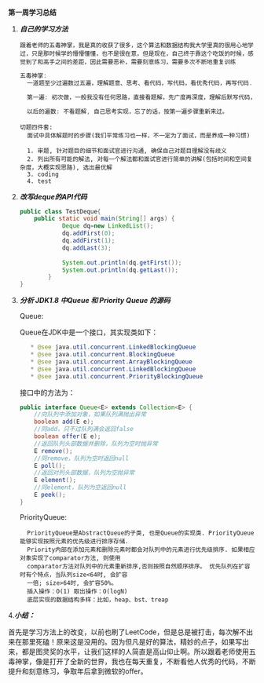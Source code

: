 **第一周学习总结**

1. ***自己的学习方法***

   ```
   跟着老师的五毒神掌，我是真的收获了很多，这个算法和数据结构我大学里真的很用心地学过，只是那时候学的懵懵懂懂，也不是很在意，但是现在，自己终于靠这个吃饭的时候，感觉到了和高手之间的差距，因此需要恶补，需要刻意练习，需要多次不断地重复训练
   ```

   

   ```java
   五毒神掌: 
     一道题至少过遍数过五遍，理解题意、思考、看代码，写代码，看优秀代码，再写代码.
   
     第一遍: 初次做，一般我没有任何思路，直接看题解，先广度再深度，理解后默写代码，没理解背代码。
   
     以后的遍数: 不看题解, 自己思考实现，忘了的话，按第一遍步骤重新来过。
   ```

   ```
   切题四件套:
     面试中具体解题时的步骤(我们平常练习也一样，不一定为了面试，而是养成一种习惯)
   
     1. 审题, 针对题目的细节和面试官进行沟通, 确保自己对题目理解没有歧义
     2. 列出所有可能的解法, 对每一个解法都和面试官进行简单的讲解(包括时间和空间复杂度，大概实现思路), 选出最优解
     3. coding
     4. test
   ```

2. ***改写deque的API代码***

   ```java
   public class TestDeque{
       public static void main(String[] args) {
               Deque dq=new LinkedList();
               dq.addFirst(0);
               dq.addFirst(1);
               dq.addLast(3);
       
               System.out.println(dq.getFirst());
               System.out.println(dq.getLast());
           }
   }
   ```

3. ***分析 JDK1.8 中Queue 和 Priority Queue 的源码***

   Queue:

   Queue在JDK中是一个接口，其实现类如下：

   ```java
      * @see java.util.concurrent.LinkedBlockingQueue
      * @see java.util.concurrent.BlockingQueue
      * @see java.util.concurrent.ArrayBlockingQueue
      * @see java.util.concurrent.LinkedBlockingQueue
      * @see java.util.concurrent.PriorityBlockingQueue
   ```

   接口中的方法为：

   ```java
   public interface Queue<E> extends Collection<E> {
       //向队列中添加对象，如果队列满抛出异常
       boolean add(E e);
       //同add，只不过队列满会返回false
       boolean offer(E e);
       //返回队列头部数据并删除，队列为空时抛异常
       E remove();
       //同remove，队列为空时返回null
       E poll();
       //返回对列头部数据，队列为空抛异常
       E element();
       //同element，队列为空返回null   
       E peek();
   }
   ```

   PriorityQueue:

   ```
     PriorityQueue是AbstractQueue的子类, 也是Queue的实现类. PriorityQueue能够实现按照元素的优先级进行排序存储. 
     Priority内部在添加元素和删除元素时都会对队列中的元素进行优先级排序. 如果相应对象实现了comparator方法, 则使用
     comparator方法对队列中的元素重新排序,否则按照自然顺序排序。 优先队列在扩容时有个特点，当队列size<64时, 会扩容
     一倍; size>64时, 会扩容50%。
     插入操作：O(1) 取出操作：O(logN)
     底层实现的数据结构多样：比如，heap、bst、treap
   ```

4.***小结：***

首先是学习方法上的改变，以前也刷了LeetCode，但是总是被打击，每次解不出来在那里死磕！原来这是没用的。因为但凡是好的算法，精妙的点子，如果写出来，都是图灵奖的水平，让我们这样的人简直是高山仰止啊。所以跟着老师使用五毒神掌，像是打开了全新的世界，我也在每天重复，不断看他人优秀的代码，不断提升和刻意练习，争取年后拿到微软的offer。

